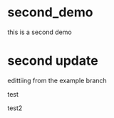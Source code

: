 # second_demo
this is a second demo 

# second update 

edittiing from the example branch 

test

test2
